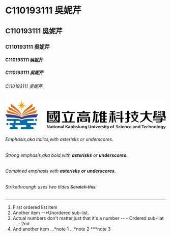 # C110193111 吳妮芹
## C110193111 吳妮芹
### C110193111 吳妮芹
#### C110193111 吳妮芹
##### C110193111 吳妮芹
###### C110193111 吳妮芹
![NKUST](nkust.png '高科大')
###### Emphasis,aka *italics*,with *asterisks* or *underscores*.
###### Strong emphasis,aka bold,with **asterisks** or **underscores**.
###### Combined emphasis with **asterisks** **or** ***underscores***.
###### Strikethroungh uses two tildes ~~Scratch this~~.
---
1. First ordered list item
2. Another item
  --*Unordered sub-list.
3. Actual numbers don't matter,just that it's a number
  -- - Ordered sub-liat
  ... - 2nd
4. And another item
  ...*note 1
  ...*note 2
  ***note 3
